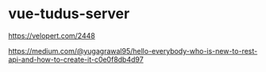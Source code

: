 # vue-tudus-server


https://velopert.com/2448

https://medium.com/@yugagrawal95/hello-everybody-who-is-new-to-rest-api-and-how-to-create-it-c0e0f8db4d97